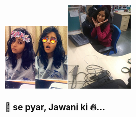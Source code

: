 <p float="left">
  <img src="pakhi.jpg" width="200"/>
  <img src="pakhi_gif.gif" width="200" /> 
</p>

# 🌸 se pyar, Jawani ki 🔥...


